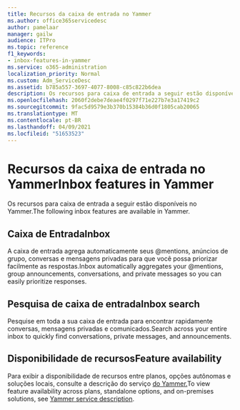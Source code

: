 ```yaml
---
title: Recursos da caixa de entrada no Yammer
ms.author: office365servicedesc
author: pamelaar
manager: gailw
audience: ITPro
ms.topic: reference
f1_keywords:
- inbox-features-in-yammer
ms.service: o365-administration
localization_priority: Normal
ms.custom: Adm_ServiceDesc
ms.assetid: b785a557-3697-4077-8008-c85c822b6dea
description: Os recursos para caixa de entrada a seguir estão disponíveis no Yammer.
ms.openlocfilehash: 2060f2debe7deae4f0297f71e227b7e3a17419c2
ms.sourcegitcommit: 9fac5d9579e3b370b15384b36d0f1805cab20065
ms.translationtype: MT
ms.contentlocale: pt-BR
ms.lasthandoff: 04/09/2021
ms.locfileid: "51653523"
---
```

# <a name="inbox-features-in-yammer"></a><span data-ttu-id="3c59e-103">Recursos da caixa de entrada no Yammer</span><span class="sxs-lookup"><span data-stu-id="3c59e-103">Inbox features in Yammer</span></span>

<span data-ttu-id="3c59e-104">Os recursos para caixa de entrada a seguir estão disponíveis no Yammer.</span><span class="sxs-lookup"><span data-stu-id="3c59e-104">The following inbox features are available in Yammer.</span></span>
  
## <a name="inbox"></a><span data-ttu-id="3c59e-105">Caixa de Entrada</span><span class="sxs-lookup"><span data-stu-id="3c59e-105">Inbox</span></span>

<span data-ttu-id="3c59e-106">A caixa de entrada agrega automaticamente seus @mentions, anúncios de grupo, conversas e mensagens privadas para que você possa priorizar facilmente as respostas.</span><span class="sxs-lookup"><span data-stu-id="3c59e-106">Inbox automatically aggregates your @mentions, group announcements, conversations, and private messages so you can easily prioritize responses.</span></span>
  
## <a name="inbox-search"></a><span data-ttu-id="3c59e-107">Pesquisa de caixa de entrada</span><span class="sxs-lookup"><span data-stu-id="3c59e-107">Inbox search</span></span>

<span data-ttu-id="3c59e-108">Pesquise em toda a sua caixa de entrada para encontrar rapidamente conversas, mensagens privadas e comunicados.</span><span class="sxs-lookup"><span data-stu-id="3c59e-108">Search across your entire inbox to quickly find conversations, private messages, and announcements.</span></span>
  
## <a name="feature-availability"></a><span data-ttu-id="3c59e-109">Disponibilidade de recursos</span><span class="sxs-lookup"><span data-stu-id="3c59e-109">Feature availability</span></span>

<span data-ttu-id="3c59e-110">Para exibir a disponibilidade de recursos entre planos, opções autônomas e soluções locais, consulte a descrição do serviço [do Yammer.](yammer-service-description.md)</span><span class="sxs-lookup"><span data-stu-id="3c59e-110">To view feature availability across plans, standalone options, and on-premises solutions, see [Yammer service description](yammer-service-description.md).</span></span>
  

